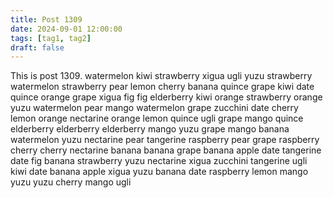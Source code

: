 ```yaml
---
title: Post 1309
date: 2024-09-01 12:00:00
tags: [tag1, tag2]
draft: false
---
```

This is post 1309.
watermelon
kiwi
strawberry
xigua
ugli
yuzu
strawberry
watermelon
strawberry
pear
lemon
cherry
banana
quince
grape
kiwi
date
quince
orange
grape
xigua
fig
fig
elderberry
kiwi
orange
strawberry
orange
yuzu
watermelon
pear
mango
watermelon
grape
zucchini
date
cherry
lemon
orange
nectarine
orange
lemon
quince
ugli
grape
mango
quince
elderberry
elderberry
elderberry
mango
yuzu
grape
mango
banana
watermelon
yuzu
nectarine
pear
tangerine
raspberry
pear
grape
raspberry
cherry
cherry
nectarine
banana
banana
grape
banana
apple
date
tangerine
date
fig
banana
strawberry
yuzu
nectarine
xigua
zucchini
tangerine
ugli
kiwi
date
banana
apple
xigua
yuzu
banana
date
raspberry
lemon
mango
yuzu
yuzu
cherry
mango
ugli
